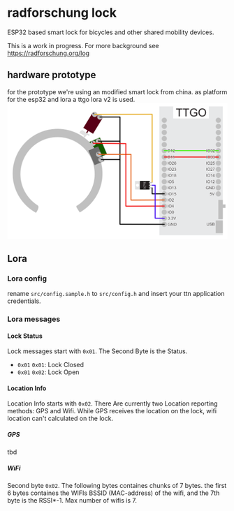radforschung lock
=================

ESP32 based smart lock for bicycles and other shared mobility devices.

This is a work in progress. For more background see https://radforschung.org/log


## hardware prototype

for the prototype we're using an modified smart lock from china. as platform for the esp32 and lora a ttgo lora v2 is used.
![](hardware/prototype-ttgo-v2.svg)

## Lora

### Lora config

rename `src/config.sample.h` to `src/config.h` and insert your ttn application credentials.

### Lora messages

#### Lock Status

Lock messages start with `0x01`. The Second Byte is the Status.
 * `0x01` `0x01`: Lock Closed
 * `0x01` `0x02`: Lock Open

#### Location Info

Location Info starts with `0x02`. There Are currently two Location reporting methods: GPS and Wifi. While GPS receives the location on the lock, wifi location can't calculated on the lock.

##### GPS

tbd

##### WiFi

Second byte `0x02`. The following bytes containes chunks of 7 bytes. the first 6 bytes containes the WIFIs BSSID (MAC-address) of the wifi, and the 7th byte is the RSSI*-1. Max number of wifis is 7.

